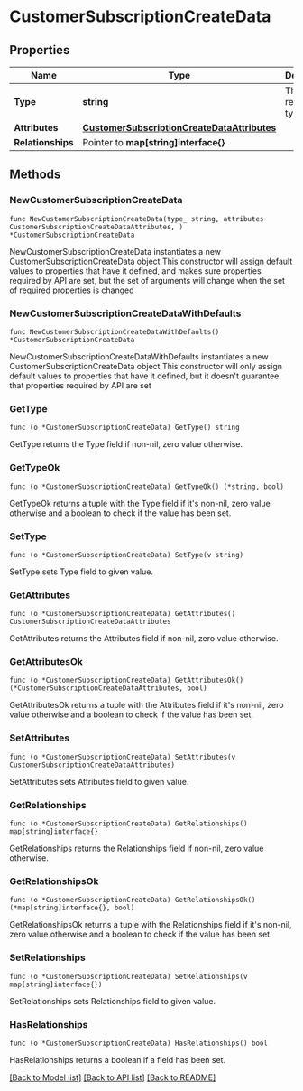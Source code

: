 # CustomerSubscriptionCreateData

## Properties

Name | Type | Description | Notes
------------ | ------------- | ------------- | -------------
**Type** | **string** | The resource&#39;s type | [default to "customer_subscriptions"]
**Attributes** | [**CustomerSubscriptionCreateDataAttributes**](CustomerSubscriptionCreateDataAttributes.md) |  | 
**Relationships** | Pointer to **map[string]interface{}** |  | [optional] 

## Methods

### NewCustomerSubscriptionCreateData

`func NewCustomerSubscriptionCreateData(type_ string, attributes CustomerSubscriptionCreateDataAttributes, ) *CustomerSubscriptionCreateData`

NewCustomerSubscriptionCreateData instantiates a new CustomerSubscriptionCreateData object
This constructor will assign default values to properties that have it defined,
and makes sure properties required by API are set, but the set of arguments
will change when the set of required properties is changed

### NewCustomerSubscriptionCreateDataWithDefaults

`func NewCustomerSubscriptionCreateDataWithDefaults() *CustomerSubscriptionCreateData`

NewCustomerSubscriptionCreateDataWithDefaults instantiates a new CustomerSubscriptionCreateData object
This constructor will only assign default values to properties that have it defined,
but it doesn't guarantee that properties required by API are set

### GetType

`func (o *CustomerSubscriptionCreateData) GetType() string`

GetType returns the Type field if non-nil, zero value otherwise.

### GetTypeOk

`func (o *CustomerSubscriptionCreateData) GetTypeOk() (*string, bool)`

GetTypeOk returns a tuple with the Type field if it's non-nil, zero value otherwise
and a boolean to check if the value has been set.

### SetType

`func (o *CustomerSubscriptionCreateData) SetType(v string)`

SetType sets Type field to given value.


### GetAttributes

`func (o *CustomerSubscriptionCreateData) GetAttributes() CustomerSubscriptionCreateDataAttributes`

GetAttributes returns the Attributes field if non-nil, zero value otherwise.

### GetAttributesOk

`func (o *CustomerSubscriptionCreateData) GetAttributesOk() (*CustomerSubscriptionCreateDataAttributes, bool)`

GetAttributesOk returns a tuple with the Attributes field if it's non-nil, zero value otherwise
and a boolean to check if the value has been set.

### SetAttributes

`func (o *CustomerSubscriptionCreateData) SetAttributes(v CustomerSubscriptionCreateDataAttributes)`

SetAttributes sets Attributes field to given value.


### GetRelationships

`func (o *CustomerSubscriptionCreateData) GetRelationships() map[string]interface{}`

GetRelationships returns the Relationships field if non-nil, zero value otherwise.

### GetRelationshipsOk

`func (o *CustomerSubscriptionCreateData) GetRelationshipsOk() (*map[string]interface{}, bool)`

GetRelationshipsOk returns a tuple with the Relationships field if it's non-nil, zero value otherwise
and a boolean to check if the value has been set.

### SetRelationships

`func (o *CustomerSubscriptionCreateData) SetRelationships(v map[string]interface{})`

SetRelationships sets Relationships field to given value.

### HasRelationships

`func (o *CustomerSubscriptionCreateData) HasRelationships() bool`

HasRelationships returns a boolean if a field has been set.


[[Back to Model list]](../README.md#documentation-for-models) [[Back to API list]](../README.md#documentation-for-api-endpoints) [[Back to README]](../README.md)


